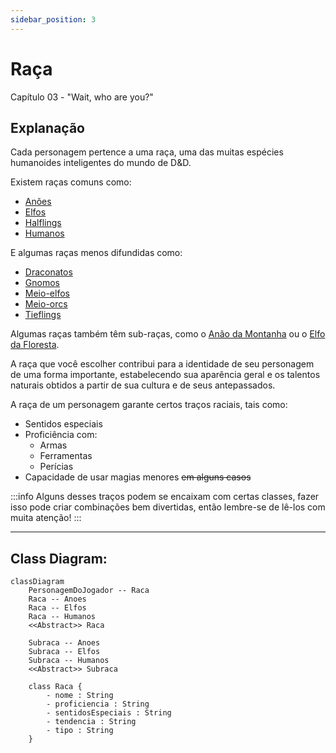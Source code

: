 ```yaml
---
sidebar_position: 3
---
```

# Raça
Capítulo 03 - "Wait, who are you?"

## Explanação
Cada personagem pertence a uma raça, uma das muitas espécies humanoides inteligentes do mundo de D&D.

Existem raças comuns como:
- [Anões](/docs/generator/Raca/Anoes)
- [Elfos](/docs/generator/Raca/Elfos)
- [Halflings](/docs/generator/Raca/Halflings)
- [Humanos](/docs/generator/Raca/Humanos)

E algumas raças menos difundidas como:
- [Draconatos](/docs/generator/Raca/Draconatos)
- [Gnomos](/docs/generator/Raca/Gnomos)
- [Meio-elfos](/docs/generator/Raca/MeioElfos)
- [Meio-orcs](/docs/generator/Raca/MeioOrcs)
- [Tieflings](/docs/generator/Raca/Tieflings)

Algumas raças também têm sub-raças, como o [Anão da Montanha](/docs/generator/Raca/Anoes/anaoDaMontanha) ou o [Elfo da Floresta](/docs/generator/Raca/Elfos/elfoDaFloresta).

A raça que você escolher contribui para a identidade de seu personagem de uma forma importante, estabelecendo sua aparência geral e os talentos naturais obtidos a partir de sua cultura e de seus antepassados.

A raça de um personagem garante certos traços raciais, tais como:

- Sentidos especiais
- Proficiência com:
    - Armas
    - Ferramentas
    - Perícias
- Capacidade de usar magias menores ~~em alguns casos~~

:::info
Alguns desses traços podem se encaixam com certas classes, fazer isso pode criar combinações bem divertidas, então lembre-se de lê-los com muita atenção!
:::

***

## Class Diagram:
```mermaid
classDiagram
    PersonagemDoJogador -- Raca
    Raca -- Anoes
    Raca -- Elfos
    Raca -- Humanos
    <<Abstract>> Raca

    Subraca -- Anoes
    Subraca -- Elfos
    Subraca -- Humanos
    <<Abstract>> Subraca

    class Raca {
        - nome : String
        - proficiencia : String
        - sentidosEspeciais : String
        - tendencia : String
        - tipo : String
    }
```